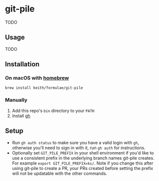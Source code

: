 # git-pile

TODO

## Usage

TODO

## Installation

### On macOS with [homebrew](https://brew.sh)

```
brew install keith/formulae/git-pile
```

### Manually

1. Add this repo's `bin` directory to your `PATH`
2. Install [gh](https://cli.github.com/)

## Setup

- Run `gh auth status` to make sure you have a valid login with `gh`,
  otherwise you'll need to sign in with it, run `gh auth` for
  instructions.
- Optionally set `GIT_PILE_PREFIX` in your shell environment if you'd
  like to use a consistent prefix in the underlying branch names
  git-pile creates. For example `export GIT_PILE_PREFIX=ks/`. Note if
  you change this after using git-pile to create a PR, your PRs created
  before setting the prefix will not be updatable with the other
  commands.

